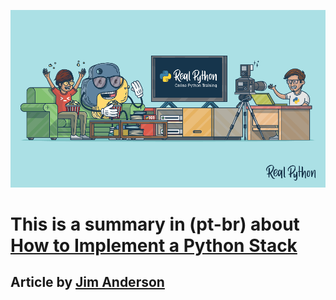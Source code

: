 ![logo_RealPython](https://raw.githubusercontent.com/CarlosViniMSouza/Article-Prettify_DataStructure/master/translation/images/logo_RealPython.webp)

# This is a summary in (pt-br) about [How to Implement a Python Stack](https://realpython.com/how-to-implement-python-stack/)

## Article by [Jim Anderson](https://github.com/jima80525)